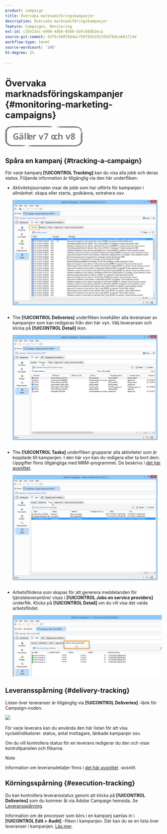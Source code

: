```yaml
---
product: campaign
title: Övervaka marknadsföringskampanjer
description: Övervaka marknadsföringskampanjer
feature: Campaigns, Monitoring
exl-id: c2b523ac-e900-4db8-85b0-dafc6ddb3eca
source-git-commit: d3f5c56078ddac7597925191fd347bdcab61714d
workflow-type: tm+mt
source-wordcount: '245'
ht-degree: 2%

---
```


# Övervaka marknadsföringskampanjer {#monitoring-marketing-campaigns}

![](../../assets/common.svg)

## Spåra en kampanj {#tracking-a-campaign}

För varje kampanj **[!UICONTROL Tracking]** kan du visa alla jobb och deras status. Följande information är tillgänglig via den här underfliken:

* Aktivitetsjournalen visar de jobb som har utförts för kampanjen i allmänhet: skapa eller starta, godkänna, extrahera osv.

   ![](assets/s_ncs_user_op_edit_exe_tab_a.png)

* The **[!UICONTROL Deliveries]** underfliken innehåller alla leveranser av kampanjen som kan redigeras från den här vyn. Välj leveransen och klicka på **[!UICONTROL Detail]** ikon.

   ![](assets/s_ncs_user_op_edit_exe_tab_b.png)

* The **[!UICONTROL Tasks]** underfliken grupperar alla aktiviteter som är kopplade till kampanjen. I den här vyn kan du redigera eller ta bort dem. Uppgifter finns tillgängliga med MRM-programmet. De beskrivs i [det här avsnittet](../../mrm/using/creating-and-managing-tasks.md).

   ![](assets/s_ncs_user_op_edit_exe_tab_e.png)

* Arbetsflödena som skapas för att generera meddelanden för tjänsteleverantörer visas i **[!UICONTROL Jobs on service providers]** underflik. Klicka på **[!UICONTROL Detail]** om du vill visa det valda arbetsflödet.

   ![](assets/s_ncs_user_op_edit_exe_tab_d.png)

## Leveransspårning {#delivery-tracking}

Listan över leveranser är tillgänglig via **[!UICONTROL Deliveries]** -länk för Campaign-noden.

![](assets/s_ncs_user_op_del_state_from_homepage.png)

För varje leverans kan du använda den här listan för att visa nyckelindikatorer: status, antal mottagare, länkade kampanjer osv.

Om du vill kontrollera status för en leverans redigerar du den och visar kontrollpanelen och flikarna.

>[!NOTE]
>
>Information om leveransdetaljer finns i [det här avsnittet](../../delivery/using/about-message-tracking.md) -avsnitt.

## Körningsspårning {#execution-tracking}

Du kan kontrollera leveransstatus genom att klicka på **[!UICONTROL Deliveries]** som du kommer åt via Adobe Campaign hemsida. Se [Leveransspårning](#delivery-tracking).

Information om de processer som körs i en kampanj samlas in i **[!UICONTROL Edit > Audit]** -fliken i kampanjen. Där kan du se en lista över leveranser i kampanjen. [Läs mer](#tracking-a-campaign).
